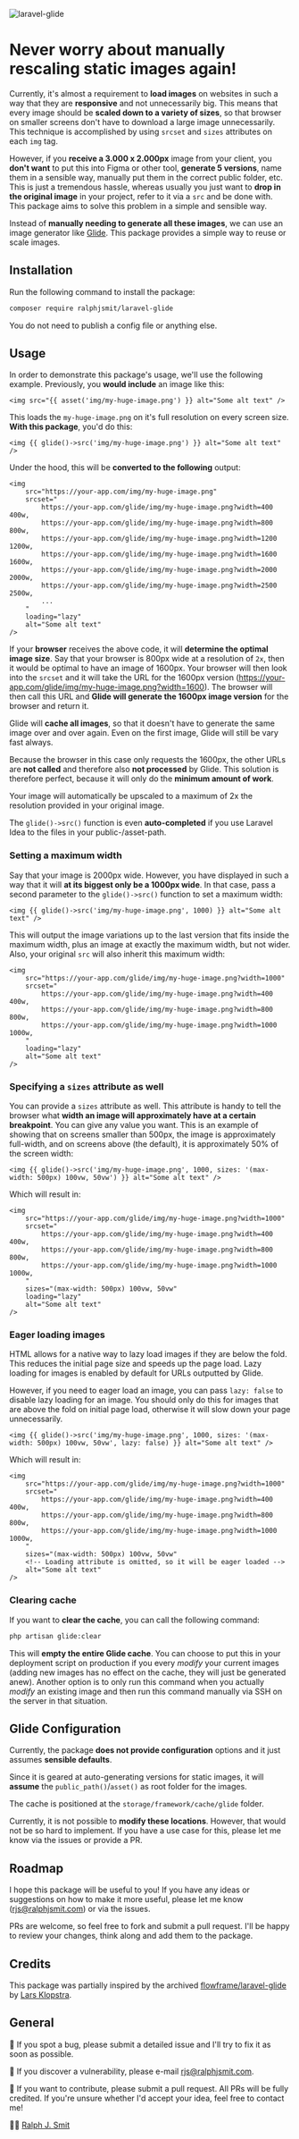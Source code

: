 ![laravel-glide](https://github.com/ralphjsmit/laravel-glide/blob/main/docs/images/laravel-glide.jpg)

# Never worry about manually rescaling static images again!

Currently, it's almost a requirement to **load images** on websites in such a way that they are **responsive** and not unnecessarily big. This means that every image should be **scaled down to a variety of sizes**, so that browser on smaller screens don't have to download a large image unnecessarily. This technique is accomplished by using `srcset` and `sizes` attributes on each `img` tag.

However, if you  **receive a 3.000 x 2.000px** image from your client, you **don't want** to put this into Figma or other tool, **generate 5 versions**, name them in a sensible way, manually put them in the correct public folder, etc. This is just a tremendous hassle, whereas usually you just want to **drop in the original image** in your project, refer to it via a `src` and be done with. This package aims to solve this problem in a simple and sensible way.

Instead of **manually needing to generate all these images**, we can use an image generator like [Glide](https://glide.thephpleague.com/). This package provides a simple way to reuse or scale images. 

## Installation

Run the following command to install the package:

```bash
composer require ralphjsmit/laravel-glide
```

You do not need to publish a config file or anything else.

## Usage

In order to demonstrate this package's usage, we'll use the following example. Previously, you **would include** an image like this:

```blade
<img src="{{ asset('img/my-huge-image.png') }} alt="Some alt text" />
```

This loads the `my-huge-image.png` on it's full resolution on every screen size. **With this package**, you'd do this:

```blade
<img {{ glide()->src('img/my-huge-image.png') }} alt="Some alt text" />
```

Under the hood, this will be **converted to the following** output:

```blade
<img 
    src="https://your-app.com/img/my-huge-image.png" 
    srcset="
        https://your-app.com/glide/img/my-huge-image.png?width=400 400w, 
        https://your-app.com/glide/img/my-huge-image.png?width=800 800w, 
        https://your-app.com/glide/img/my-huge-image.png?width=1200 1200w, 
        https://your-app.com/glide/img/my-huge-image.png?width=1600 1600w, 
        https://your-app.com/glide/img/my-huge-image.png?width=2000 2000w, 
        https://your-app.com/glide/img/my-huge-image.png?width=2500 2500w, 
        ...
    " 
    loading="lazy"
    alt="Some alt text" 
/>
```
                                                                         
If your **browser** receives the above code, it will **determine the optimal image size**. Say that your browser is 800px wide at a resolution of `2x`, then it would be optimal to have an image of 1600px. Your browser will then look into the `srcset` and it will take the URL for the 1600px version (https://your-app.com/glide/img/my-huge-image.png?width=1600). The browser will then call this URL and **Glide will generate the 1600px image version** for the browser and return it.
                   
Glide will **cache all images**, so that it doesn't have to generate the same image over and over again. Even on the first image, Glide will still be vary fast always.

Because the browser in this case only requests the 1600px, the other URLs are **not called** and therefore also **not processed** by Glide. This solution is therefore perfect, because it will only do the **minimum amount of work**.

Your image will automatically be upscaled to a maximum of 2x the resolution provided in your original image.

The `glide()->src()` function is even **auto-completed** if you use Laravel Idea to the files in your public-/asset-path.

### Setting a maximum width

Say that your image is 2000px wide. However, you have displayed in such a way that it will **at its biggest only be a 1000px wide**. In that case, pass a second parameter to the `glide()->src()` function to set a maximum width:

```blade
<img {{ glide()->src('img/my-huge-image.png', 1000) }} alt="Some alt text" />
```

This will output the image variations up to the last version that fits inside the maximum width, plus an image at exactly the maximum width, but not wider. Also, your original `src` will also inherit this maximum width:

```blade
<img 
    src="https://your-app.com/glide/img/my-huge-image.png?width=1000" 
    srcset="
        https://your-app.com/glide/img/my-huge-image.png?width=400 400w, 
        https://your-app.com/glide/img/my-huge-image.png?width=800 800w, 
        https://your-app.com/glide/img/my-huge-image.png?width=1000 1000w, 
    " 
    loading="lazy"
    alt="Some alt text" 
/>
```

### Specifying a `sizes` attribute as well

You can provide a `sizes` attribute as well. This attribute is handy to tell the browser what **width an image will approximately have at a certain breakpoint**. You can give any value you want. This is an example of showing that on screens smaller than 500px, the image is approximately full-width, and on screens above (the default), it is approximately 50% of the screen width: 

```blade
<img {{ glide()->src('img/my-huge-image.png', 1000, sizes: '(max-width: 500px) 100vw, 50vw') }} alt="Some alt text" />
```

Which will result in:

```blade
<img 
    src="https://your-app.com/glide/img/my-huge-image.png?width=1000" 
    srcset="
        https://your-app.com/glide/img/my-huge-image.png?width=400 400w, 
        https://your-app.com/glide/img/my-huge-image.png?width=800 800w, 
        https://your-app.com/glide/img/my-huge-image.png?width=1000 1000w, 
    " 
    sizes="(max-width: 500px) 100vw, 50vw"
    loading="lazy"
    alt="Some alt text" 
/>
```

### Eager loading images

HTML allows for a native way to lazy load images if they are below the fold. This reduces the initial page size and speeds up the page load. Lazy loading for images is enabled by default for URLs outputted by Glide.

However, if you need to eager load an image, you can pass `lazy: false` to disable lazy loading for an image. You should only do this for images that are above the fold on initial page load, otherwise it will slow down your page unnecessarily.

```blade
<img {{ glide()->src('img/my-huge-image.png', 1000, sizes: '(max-width: 500px) 100vw, 50vw', lazy: false) }} alt="Some alt text" />
```

Which will result in:

```blade
<img 
    src="https://your-app.com/glide/img/my-huge-image.png?width=1000" 
    srcset="
        https://your-app.com/glide/img/my-huge-image.png?width=400 400w, 
        https://your-app.com/glide/img/my-huge-image.png?width=800 800w, 
        https://your-app.com/glide/img/my-huge-image.png?width=1000 1000w, 
    " 
    sizes="(max-width: 500px) 100vw, 50vw"
    <!-- Loading attribute is omitted, so it will be eager loaded -->
    alt="Some alt text" 
/>

```

### Clearing cache

If you want to **clear the cache**, you can call the following command:

```bash
php artisan glide:clear
```

This will **empty the entire Glide cache**. You can choose to put this in your deployment script on production if you every _modify_ your current images (adding new images has no effect on the cache, they will just be generated anew). Another option is to only run this command when you actually _modify_ an existing image and then run this command manually via SSH on the server in that situation.

## Glide Configuration

Currently, the package **does not provide configuration** options and it just assumes **sensible defaults**.

Since it is geared at auto-generating versions for static images, it will **assume** the `public_path()`/`asset()` as root folder for the images.

The cache is positioned at the `storage/framework/cache/glide` folder.

Currently, it is not possible to **modify these locations**. However, that would not be so hard to implement. If you have a use case for this, please let me know via the issues or provide a PR.

## Roadmap

I hope this package will be useful to you! If you have any ideas or suggestions on how to make it more useful, please let me know (rjs@ralphjsmit.com) or via the issues.

PRs are welcome, so feel free to fork and submit a pull request. I'll be happy to review your changes, think along and add them to the package.

## Credits

This package was partially inspired by the archived [flowframe/laravel-glide](https://github.com/Flowframe/laravel-glide) by [Lars Klopstra](https://github.com/larsklopstra).

## General

🐞 If you spot a bug, please submit a detailed issue and I'll try to fix it as soon as possible.

🔐 If you discover a vulnerability, please e-mail rjs@ralphjsmit.com.

🙌 If you want to contribute, please submit a pull request. All PRs will be fully credited. If you're unsure whether I'd accept your idea, feel free to contact me!

🙋‍♂️ [Ralph J. Smit](https://ralphjsmit.com)
